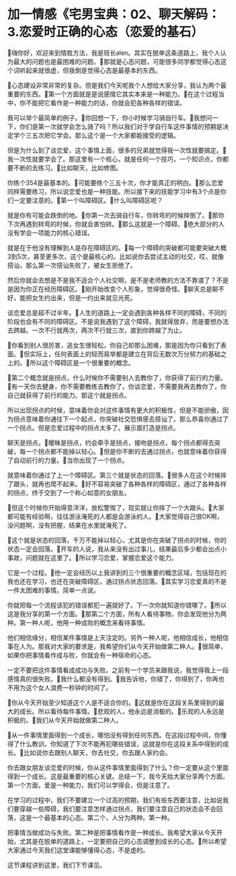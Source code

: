 # 加一情感《宅男宝典：02、聊天解码：3.恋爱时正确的心态（恋爱的基石）

🎼嗨你好，欢迎来到情胜方法，我是班长alen。其实在脱单这条道路上，我个人认为最大的问题也是最困难的问题。🎼那就是心态问题，可能很多同学都觉得心态这个词听起来就很虚，但我倒是觉得心态是最基本的东西。

🎼心态建设非常非常的复杂。但是我们今天呢我个人想给大家分享，我认为两个最重要的东西。🎼第一个方面就是是说感情它其实本来是一种能力。🎼在这个过程当中，你不能把它看作是一种能力的话，你就会犯各种各样的错误。

我可以举个最简单的例子。🎼你回想一下，你小时候学习骑自行车。🎼我想问一下，你们是第一次就学会怎么骑了吗？所以我们对于学自行车这件事情的预期是决定学个三五次把它学会。那么这个是一个大家都能接受的逻辑。

但是为什么到了谈恋爱，这个事情上面，很多的兄弟就觉得我一次性就要搞定。🎼我一次性就要学会了。那这里有一个核心，就是任何一个技巧，一个知识点，你都要不断的去练习。🎼比如聊天，比如修图。

你练个354是最基本的。🎼可能要练个三五十次，你才能真正的明白。🎼那么恋爱同样需要练习，所以说恋爱也是一种技能。所以接下来的技能学习中有3个点是你们一定要注意的。🎼第一个叫障碍区。🎼什么叫障碍区呢？

就是你有可能会跌倒的地。🎼你第一次去骑自行车，你转弯的时候摔倒了。🎼那你下次再遇到转弯的时候，你就会害怕转。🎼那么这就是一个障碍。🎼绝大部分的人没有学会一项能力的核心错误。

就是在于他没有理解到人是存在障碍区的。🎼每一个障碍的突破都可能要突破大概3到5次，甚至更多次，这个是最核心的。比如说你去尝试主动的社交，哎，就像搭讪，那么第一次搭讪失败了，被女生拒绝了。

然后你就会去想是不是我不适合个人社交啊，是不是老师教的方法不靠谱了？不是是因为你正在经历障碍区。🎼刚开始改变个人形象，觉得很奇怪。🎼聊天总是聊不好，能把女生约出来，但是一约出来就见光死。

谈恋爱总是超不过半年。🎼人生的道路上一定会遇到各种各样不同的障碍，不同的阶段也会有不同的障碍区。不是说我遇到了这个障碍，我就得放弃，而是要想办法去跨越。一次不行就两次，两次不行就三次，直到你跨越了为止。

🎼你看到别人很厉害，追女生很轻松，你自己却那么困难，那是因为你只看到了表面。🎼但实际上，任何表面上的轻而易举都是建立在背后无数次万分努力的基础之上的。🎼所以这个障碍区是一个很重要的概念。

🎼第二个概念就是拐点，什么时候你不需要别人去教你了，你获得了前行的力量。🎼有一天你去健身，你不需要教练去教你了，你谈恋爱，不需要我再去教你了，你自己就获得了前行的能力。那这个就是拐点。

所以出现拐点的时候，意味着你会对这件事情有更大的积极性，但是不能骄傲，因为拐点意味着你通往下一个起点，你突破社交恐惧感去搭讪了。那么恭喜你通过了一个拐点。但是恋爱过程中的拐点太多了。展示面打造是拐点。

聊天是拐点。🎼暧昧是拐点，约会牵手是拐点，接吻是拐点，每个拐点都得去突破，每一个拐点都不能掉以轻心。🎼但是你不断的去通过拐点，也就意味着你获得了自动前行的力量。🎼当你出现了一个拐点。

就意味着你通过了上一个障碍区。第三个就是状态的回落。🎼很多人在这个时候摔了跟头，就再也爬不起来。🎼好不容易突破了各种各样的障碍区，通过了各种各样的拐点，终于交到了一个称心如意的女朋友。

🎼但这个时候你开始得意洋洋，放松警惕了，现实就让你摔了一个大跟头。🎼大家都可能有经验啊，往往游泳淹死的人都是会游泳的人。🎼大家觉得自己很OK啊，没问题啊，没有把握，结果在水里就淹死了。

🎼这个就是状态的回落，千万不能掉以轻心，尤其是你在突破了拐点的时候，你的状态一定会回落。🎼开车的人说，我从来没有出过事儿，结果最后多少都会出点小事故，问题就在这里了。🎼所以学习恋爱，掌握恋爱这个能力。

它是一个过程。🎼他一定会经历以上我讲到的三个很重要的概念区域，包括现在的我也还在学习，也还在突破障碍区，通过拐点状态回落。🎼其实学习恋爱真的不是一件太困难的事情。简单一点说。

你就把每一个流程该犯的错误都犯一遍就好了。下一次你就知道你错哪了。🎼所以这是我分享的第一个方面。🎼那第二个方面，所有人看待事物，你会发现他分为两种。第一种人呢，他用一种成败的概念来看待事情。

他们相信缘分，相信某件事情是上天注定的。另外一种人呢，他相信成长，他相信事在人为。那我对大家的要求是，我希望你们从今天开始做第二种人。🎼很简单，如果你把事情看作成与败，你就会有一种宿命的心态。

一定不要把这件事情看成成功与失败。之前有一个学员来跟我说，我觉得我上一段感情真的很失败。🎼我什么都没有得到。🎼我告诉他，你错了，你得到了，你再也不用为这个女人浪费一秒钟的时间了。

🎼你从今天开始至少知道这个人是不适合你的。🎼这就是你在这段关系里得到的最大的成长。所以看待每件事情。🎼悲观的人，他永远是消极的。🎼乐观的人永远是积极的。🎼我们从今天开始就做第二种人。

🎼从一件事情里面得到一个成长，哪怕没有得到任何东西。在这段过程中间，你懂得了什么教训，你知道了下次不能再犯哪些错误，这就是你在这段关系中得到的成长。🎼比如说你去跟别人聊天，你去社交，你去跟人家约会。

你去跟女朋友谈恋爱的时候，你从这件事情里面得到了什么？你一定要从这个里面得到一个成长。这是最重要的核心关键。总结一下，我今天给大家分享两个方面。第一个方面，爱是一种能力，我们可以学得会，但是注意了。

在学习的过程中，我们不要建立一个过高的预期，我们有些东西要注意，比如说我们要穿越一些障碍，我们要注意怎样通过拐点，我们要注意自己的状态会不会回落，这是一个最基本的心态。第二个，人分为两种。第一种。

把事情当做成功与失败。第二种是把事情看作是一种成长。我希望大家从今天开始，尤其是在脱单的道路上，一定要把自己的心态调整到成长的心态。🎼所以希望大家通过今天我们这堂课能够懂得心态，不是虚的。

这节课程讲到这里，我们下节课见。